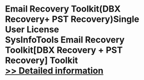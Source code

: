 # Email Recovery Toolkit(DBX Recovery+ PST Recovery)Single User License<br />SysInfoTools Email Recovery Toolkit[DBX Recovery + PST Recovery] Toolkit<br />[>> Detailed information](https://secure.shareit.com/shareit/product.html?productid=300725582&affiliateid=200057808)